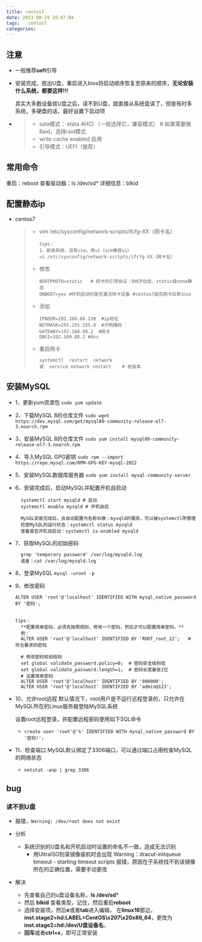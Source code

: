 ```yaml
---
title: centos7
date: 2023-08-19 20:47:04
tags:	centos7
categories:	
---
```

## 注意

* 一般推荐**uefi**引导

* 安装完成，拔出U盘，重启进入bios将启动顺序恢复至原来的顺序，**无论安装什么系统，都要这样!!!**

  其实大多数设备拔U盘之后，读不到U盘，就直接从系统盘读了，但是有时多系统，多硬盘的话，最好设置下启动项

* > * sata模式： stata AHCI （一般选择它，兼容模式）    # 如果需要做Raid，选择raid模式
  > *  write cache enabled 启用
  > * 引导模式：UEFI（推荐）



## 常用命令

重启：reboot
查看驱动器：ls /dev/sd*
详细信息：blkid

## 配置静态ip

  * centos7
  
      > * vim /etc/sysconfig/network-scripts/ifcfg-XX（网卡名）
      >
      >   ```
      >   tips：
      >   1、新装系统，没有vim，用vi（vim兼容vi）
      >   vi /etc/sysconfig/network-scripts/ifcfg-XX（网卡名）
      >   ```
      >
      > * 修改
      >   ```
      >   BOOTPROTO=static   # 网卡的引导协议：DHCP动态、static或none静态
      >   ONBOOT=yes #开机启动时是否激活网卡设备 #centos7装完网卡后默认no
      >   ```
      >
      > * 添加
      >   ```
      >   IPADDR=192.168.88.139  #ip地址
      >   NETMASK=255.255.255.0  #子网掩码
      >   GATEWAY=192.168.88.2	#网关
      >   DNS1=192.169.88.2	#dns
      >   ```
      >
      > * 重启网卡
      >
      >   ```
      >   systemctl  restart  network  
      >   或  service network restart    # 老版本
      >   ```
      >
      >   


## 安装MySQL
* 1、更新yum资源包
  `sudo yum update`
* 2、下载MySQL 8的仓库文件
  `sudo wget https://dev.mysql.com/get/mysql80-community-release-el7-3.noarch.rpm`
* 3、安装MySQL 8的仓库文件
  `sudo yum install mysql80-community-release-el7-3.noarch.rpm`
* 4、导入MySQL GPG密钥
  `sudo rpm --import https://repo.mysql.com/RPM-GPG-KEY-mysql-2022`
* 5、安装MySQL数据库服务器
  `sudo yum install mysql-community-server`
* 6、安装完成后，启动MySQL并配置开机自启动
  ```
    systemctl start mysqld # 启动
    systemctl enable mysqld # 开机自启

    MySQL安装完成后，会自动配置为名称叫做：mysqld的服务，可以被systemctl所管理
    检查MySQL的运行状态：systemctl status mysqld
    查看是否开机自启动：systemctl is-enabled mysqld
  ```

* 7、获取MySQL的初始密码
  ```
    grep 'temporary password' /var/log/mysqld.log
    或者：cat /var/log/mysqld.log
  ```


* 8、登录MySQL
    `mysql -uroot -p`

* 9、修改密码
    ```
    ALTER USER 'root'@'localhost' IDENTIFIED WITH mysql_native_password BY '密码';


    tips：
      **配置简单密码，必须先按照规则，修改一个密码，然后才可以配置简单密码，**
      例：
      ALTER USER 'root'@'localhost' IDENTIFIED BY 'ROOT_root_12';   # 符合要求的密码

      # 修改密码校验规则
      set global validate_password.policy=0;  # 密码安全级别低
      set global validate_password.length=1;  # 密码长度最低1位
      # 设置简单密码
      ALTER USER 'root'@'localhost' IDENTIFIED BY '000000';
      ALTER USER 'root'@'localhost' IDENTIFIED BY 'admin@123';
    ```


* 10、允许root远程
    默认情况下，root用户是不运行远程登录的，只允许在MySQL所在的Linux服务器登陆MySQL系统

    设置root远程登录，并配置远程密码使用如下SQL命令
    * `create user 'root'@'%' IDENTIFIED WITH mysql_native_password BY '密码!';`
* 11、检查端口
    MySQL默认绑定了3306端口，可以通过端口占用检查MySQL的网络状态
   * `netstat -anp | grep 3306`


## bug

### 读不到U盘

* 报错，`Warning: /dev/root does not exist`

* 分析
  * 系统识别的U盘名和开机启动时设置的命名不一致，造成无法识别
    * 用UltraISO刻录镜像装机时会出现 Warning：dracut-initqueue timeout - starting timeout scripts 报错，原因在于系统找不到该镜像所在的正确位置，需要手动更改

* 解决
  * 先查看自己的u盘设备名称，**ls /dev/sd***
  * 然后  **blkid** 查看类型，记住，然后重启**reboot**
  * 选择安装项，然后**e**或者**tab**进入编辑，
    在**linux16**那边，**inst.stage2=hd:LABEL=CentOS\x207\x20x86_64**，更改为**inst.stage2=hd:/dev/U盘设备名**，
  * **回车**或者**ctrl+x**，即可正常安装
